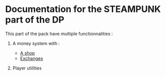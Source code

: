 # Documentation for the STEAMPUNK part of the DP

This part of the pack have multiple functionnalities :

1. A money system with :
    - [A shop](../data/steampunk/functions/money/money_exchange/)
    - [Exchanges](../data/steampunk/functions/money/money_exchange/)

2. Player utilities
